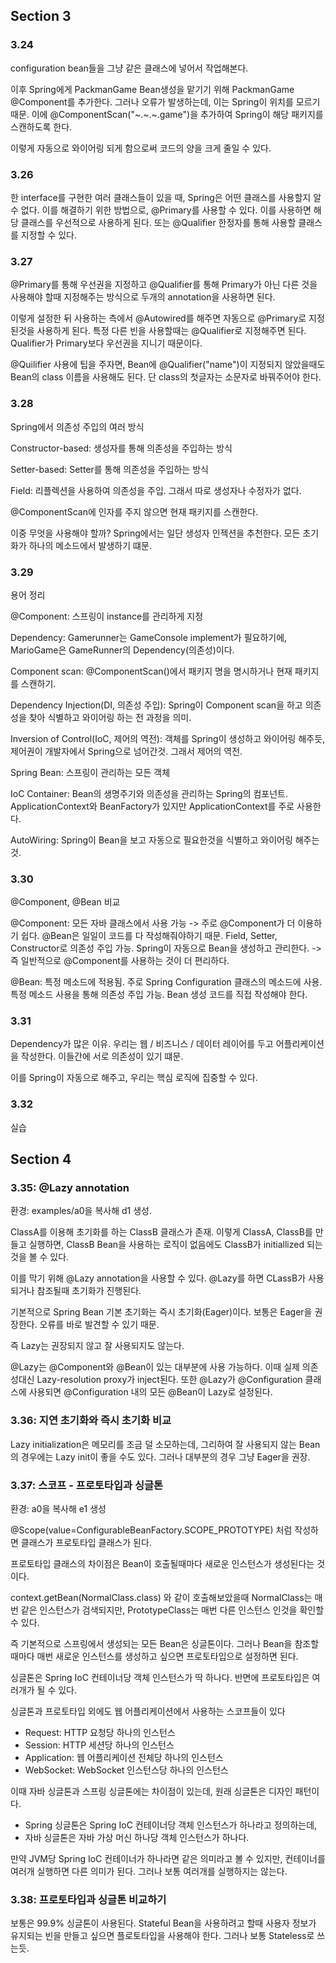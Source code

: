## Section 3
### 3.24
configuration bean들을 그냥 같은 클래스에 넣어서 작업해본다.

이후 Spring에게 PackmanGame Bean생성을 맡기기 위해 PackmanGame @Component를 추가한다.
그러나 오류가 발생하는데, 이는 Spring이 위치를 모르기 때문. 이에 @ComponentScan("~.~.~.game")을 추가하여 Spring이 해당 패키지를 스캔하도록 한다.

이렇게 자동으로 와이어링 되게 함으로써 코드의 양을 크게 줄일 수 있다.

### 3.26
한 interface를 구현한 여러 클래스들이 있을 때, Spring은 어떤 클래스를 사용할지 알 수 없다.
이를 해결하기 위한 방법으로, @Primary를 사용할 수 있다. 이를 사용하면 해당 클래스를 우선적으로 사용하게 된다.
또는 @Qualifier 한정자를 통해 사용할 클래스를 지정할 수 있다.

### 3.27
@Primary를 통해 우선권을 지정하고 @Qualifier를 통해 Primary가 아닌 다른 것을 사용해야 할때 지정해주는 방식으로 두개의 annotation을 사용하면 된다.

이렇게 설정한 뒤 사용하는 측에서 @Autowired를 해주면 자동으로 @Primary로 지정된것을 사용하게 된다. 특정 다른 빈을 사용할때는 @Qualifier로 지정해주면 된다.
Qualifier가 Primary보다 우선권을 지니기 때문이다.

@Quilifier 사용에 팁을 주자면, Bean에 @Qualifier("name")이 지정되지 않았을때도 Bean의 class 이름을 사용해도 된다. 단 class의 첫글자는 소문자로 바꿔주어야 한다.

### 3.28
Spring에서 의존성 주입의 여러 방식

Constructor-based: 생성자를 통해 의존성을 주입하는 방식

Setter-based: Setter를 통해 의존성을 주입하는 방식

Field: 리플렉션을 사용하여 의존성을 주입. 그래서 따로 생성자나 수정자가 없다.

@ComponentScan에 인자를 주지 않으면 현재 패키지를 스캔한다.

이중 무엇을 사용해야 할까? Spring에서는 일단 생성자 인젝션을 추천한다. 모든 초기화가 하나의 메소드에서 발생하기 떄문.

### 3.29
용어 정리

@Component: 스프링이 instance를 관리하게 지정

Dependency: Gamerunner는 GameConsole implement가 필요하기에, MarioGame은 GameRunner의 Dependency(의존성)이다.

Component scan: @ComponentScan()에서 패키지 명을 명시하거나 현재 패키지를 스캔하기.

Dependency Injection(DI, 의존성 주입): Spring이 Component scan을 하고 의존성을 찾아 식별하고 와이어링 하는 전 과정을 의미.

Inversion of Control(IoC, 제어의 역전): 객체를 Spring이 생성하고 와이어링 해주듯, 제어권이 개발자에서 Spring으로 넘어간것. 그래서 제어의 역전.

Spring Bean: 스프링이 관리하는 모든 객체

IoC Container: Bean의 생명주기와 의존성을 관리하는 Spring의 컴포넌트. ApplicationContext와 BeanFactory가 있지만 ApplicationContext를 주로 사용한다.

AutoWiring: Spring이 Bean을 보고 자동으로 필요한것을 식별하고 와이어링 해주는 것.

### 3.30
@Component, @Bean 비교

@Component: 모든 자바 클래스에서 사용 가능
-> 주로 @Component가 더 이용하기 쉽다. @Bean은 일일이 코드를 다 작성해줘야하기 때문.
Field, Setter, Constructor로 의존성 주입 가능.
Spring이 자동으로 Bean을 생성하고 관리한다.
-> 즉 일반적으로 @Component를 사용하는 것이 더 편리하다. 

@Bean: 특정 메소드에 적용됨. 주로 Spring Configuration 클래스의 메소드에 사용.
특정 메소드 사용을 통해 의존성 주입 가능.
Bean 생성 코드를 직접 작성해야 한다.

### 3.31
Dependency가 많은 이유. 우리는 웹 / 비즈니스 / 데이터 레이어를 두고 어플리케이션을 작성한다. 이들간에 서로 의존성이 있기 떄문.

이를 Spring이 자동으로 해주고, 우리는 핵심 로직에 집중할 수 있다.

### 3.32
실습

## Section 4
### 3.35: @Lazy annotation
환경: examples/a0을 복사해 d1 생성.

ClassA를 이용해 초기화를 하는 ClassB 클래스가 존재.
이렇게 ClassA, ClassB를 만들고 실행하면, ClassB Bean을 사용하는 로직이 없음에도 ClassB가 initiallized 되는 것을 볼 수 있다.

이를 막기 위해 @Lazy annotation을 사용할 수 있다.
@Lazy를 하면 CLassB가 사용되거나 참조될때 초기화가 진행된다.

기본적으로 Spring Bean 기본 초기화는 즉시 초기화(Eager)이다. 보통은 Eager을 권장한다. 오류를 바로 발견할 수 있기 때문.

즉 Lazy는 권장되지 않고 잘 사용되지도 않는다.

@Lazy는 @Component와 @Bean이 있는 대부분에 사용 가능하다.
이때 실제 의존성대신 Lazy-resolution proxy가 inject된다.
또한 @Lazy가 @Configuration 클래스에 사용되면 @Configuration 내의 모든 @Bean이 Lazy로 설정된다.

### 3.36: 지연 초기화와 즉시 초기화 비교
Lazy initialization은 메모리를 조금 덜 소모하는데, 그리하여 잘 사용되지 않는 Bean의 경우에는 Lazy init이 좋을 수도 있다.
그러나 대부분의 경우 그냥 Eager을 권장.

### 3.37: 스코프 - 프로토타입과 싱글톤
환경: a0을 복사해 e1 생성

@Scope(value=ConfigurableBeanFactory.SCOPE_PROTOTYPE) 처럼 작성하면 클래스가 프로토타입 클래스가 된다.

프로토타입 클래스의 차이점은 Bean이 호출될때마다 새로운 인스턴스가 생성된다는 것이다.

context.getBean(NormalClass.class) 와 같이 호출해보았을때 NormalClass는 매번 같은 인스턴스가 검색되지만, PrototypeClass는 매번 다른 인스턴스 인것을 확인할 수 있다.

즉 기본적으로 스프링에서 생성되는 모든 Bean은 싱글톤이다.
그러나 Bean을 참조할 때마다 매번 새로운 인스턴스를 생성하고 싶으면 프로토타입으로 설정하면 된다.

싱글톤은 Spring IoC 컨테이너당 객체 인스턴스가 딱 하나다.
반면에 프로토타입은 여러개가 될 수 있다.

싱글톤과 프로토타입 외에도 웹 어플리케이션에서 사용하는 스코프들이 있다
- Request: HTTP 요청당 하나의 인스턴스
- Session: HTTP 세션당 하나의 인스턴스
- Application: 웹 어플리케이션 전체당 하나의 인스턴스
- WebSocket: WebSocket 인스턴스당 하나의 인스턴스

이때 자바 싱글톤과 스프링 싱글톤에는 차이점이 있는데, 원래 싱글톤은 디자인 패턴이다.
- Spring 싱글톤은 Spring IoC 컨테이너당 객체 인스턴스가 하나라고 정의하는데,
- 자바 싱글톤은 자바 가상 머신 하나당 객체 인스턴스가 하나다.

만약 JVM당 Spring IoC 컨테이너가 하나라면 같은 의미라고 볼 수 있지만, 컨테이너를 여러개 실행하면 다른 의미가 된다. 그러나 보통 여러개를 실행하지는 않는다.

### 3.38: 프로토타입과 싱글톤 비교하기
보통은 99.9% 싱글톤이 사용된다.
Stateful Bean을 사용하려고 할때 사용자 정보가 유지되는 빈을 만들고 싶으면 플로토타입을 사용해야 한다. 그러나 보통 Stateless로 쓰는듯.
